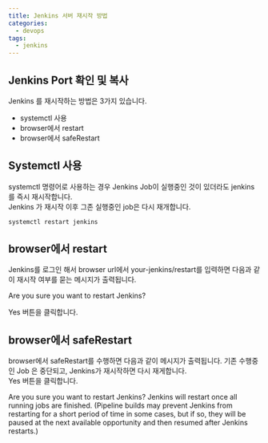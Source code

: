```yaml
---
title: Jenkins 서버 재시작 방법 
categories:
  - devops 
tags:
  - jenkins
---
```


## Jenkins Port 확인 및 복사
Jenkins 를 재시작하는 방법은 3가지 있습니다.
- systemctl 사용
- browser에서 restart
- browser에서 safeRestart

## Systemctl 사용
systemctl 명령어로 사용하는 경우 Jenkins Job이 실행중인 것이 있더라도 jenkins를 즉시 재시작합니다.  
Jenkins 가 재시작 이후 그존 실행중인 job은 다시 재개합니다.   
```bash
systemctl restart jenkins
```
## browser에서 restart
Jenkins를 로그인 해서 browser url에서 your-jenkins/restart를 입력하면 다음과 같이 재시작 여부를 묻는 메시지가 출력됩니다.

Are you sure you want to restart Jenkins?  

Yes 버튼을 클릭합니다.

## browser에서 safeRestart
browser에서 safeRestart를 수행하면 다음과 같이 메시지가 출력됩니다. 기존 수행중인 Job 은 중단되고, Jenkins가 재시작하면 다시 재게합니다.  
Yes 버튼을 클릭합니다.  

Are you sure you want to restart Jenkins? Jenkins will restart once all running jobs are finished. (Pipeline builds may prevent Jenkins from restarting for a short period of time in some cases, but if so, they will be paused at the next available opportunity and then resumed after Jenkins restarts.)
